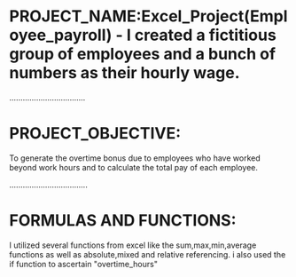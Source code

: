 # PROJECT_NAME:Excel_Project(Employee_payroll) - I created a fictitious group of employees and a bunch of numbers as their hourly wage.

..................................
# PROJECT_OBJECTIVE:
To generate the overtime bonus due to employees who have worked beyond work hours and to calculate the total pay of each employee.

...................................
# FORMULAS AND FUNCTIONS:
I utilized several functions from excel like the sum,max,min,average functions as well as absolute,mixed and relative referencing. i also used the if function to ascertain "overtime_hours"
